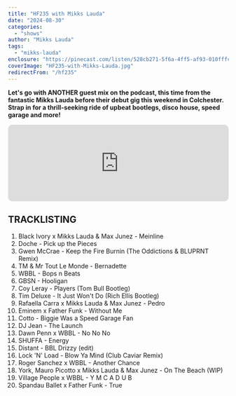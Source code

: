 ```yaml
---
title: "HF235 with Mikks Lauda"
date: "2024-08-30"
categories:
  - "shows"
author: "Mikks Lauda"
tags:
  - "mikks-lauda"
enclosure: "https://pinecast.com/listen/528cb271-5f6a-4ff5-af93-010fffce12c8.mp3 87718169 audio/mpeg"
coverImage: "HF235-with-Mikks-Lauda.jpg"
redirectFrom: "/hf235"
---
```


**Let's go with ANOTHER guest mix on the podcast, this time from the fantastic Mikks Lauda before their debut gig this weekend in Colchester. Strap in for a thrill-seeking ride of upbeat bootlegs, disco house, speed garage and more!**

<iframe allow="autoplay *; encrypted-media *; fullscreen *; clipboard-write" frameborder="0" height="175" style="width:100%;max-width:660px;overflow:hidden;border-radius:10px;" sandbox="allow-forms allow-popups allow-same-origin allow-scripts allow-storage-access-by-user-activation allow-top-navigation-by-user-activation" src="https://embed.podcasts.apple.com/gb/podcast/hf234-with-dj-syd-celebrating-30-years-of-uk-garage/id355833875?i=1000666311764"></iframe>

## TRACKLISTING

1. Black Ivory x Mikks Lauda &amp; Max Junez - Meinline
2. Doche - Pick up the Pieces
3. Gwen McCrae - Keep the Fire Burnin (The Oddictions &amp; BLUPRNT Remix)
4. TM &amp; Mr Tout Le Monde - Bernadette
5. WBBL - Bops n Beats
5. GBSN - Hooligan
6. Coy Leray - Players (Tom Bull Bootleg)
7. Tim Deluxe - It Just Won&#x27;t Do (Rich Ellis Bootleg)
8. Rafaella Carra x Mikks Lauda &amp; Max Junez - Pedro
9. Eminem x Father Funk - Without Me
10. Cotto - Biggie Was a Speed Garage Fan
11. DJ Jean - The Launch
12. Dawn Penn x WBBL - No No No
13. SHUFFA - Energy
14. Distant - BBL Drizzy (edit)
15. Lock &#x27;N&#x27; Load - Blow Ya Mind (Club Caviar Remix)
16. Roger Sanchez x WBBL - Another Chance
17. York, Mauro Picotto x Mikks Lauda &amp; Max Junez - On The Beach (WIP)
18. Village People x WBBL - Y M C A D U B
19. Spandau Ballet x Father Funk - True

